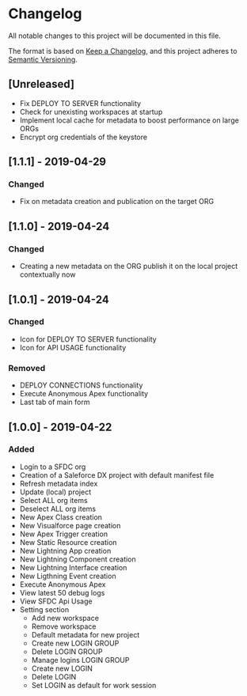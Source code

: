 # Changelog
All notable changes to this project will be documented in this file.

The format is based on [Keep a Changelog](https://keepachangelog.com/en/1.0.0/),
and this project adheres to [Semantic Versioning](https://semver.org/spec/v2.0.0.html).

## [Unreleased]
- Fix DEPLOY TO SERVER functionality
- Check for unexisting workspaces at startup
- Implement local cache for metadata to boost performance on large ORGs
- Encrypt org credentials of the keystore

## [1.1.1] - 2019-04-29
### Changed
- Fix on metadata creation and publication on the target ORG


## [1.1.0] - 2019-04-24
### Changed
- Creating a new metadata on the ORG  publish it on the local project contextually now

## [1.0.1] - 2019-04-24
### Changed
- Icon for DEPLOY TO SERVER functionality
- Icon for API USAGE functionality

### Removed
- DEPLOY CONNECTIONS functionality
- Execute Anonymous Apex functionality
- Last tab of main form

## [1.0.0] - 2019-04-22
### Added
- Login to a SFDC org
- Creation of a Saleforce DX project with default manifest file
- Refresh metadata index
- Update (local) project
- Select ALL org items
- Deselect ALL org items
- New Apex Class creation
- New Visualforce page creation
- New Apex Trigger creation
- New Static Resource creation
- New Lightning App creation
- New Lightning Component creation
- New Lightning Interface creation
- New Ligthning Event creation
- Execute Anonymous Apex
- View latest 50 debug logs
- View SFDC Api Usage
- Setting section
	- Add new workspace
	- Remove workspace
	- Default metadata for new project
	- Create new LOGIN GROUP
	- Delete LOGIN GROUP
	- Manage logins LOGIN GROUP
	- Create new LOGIN
	- Delete LOGIN
	- Set LOGIN as default for work session
	